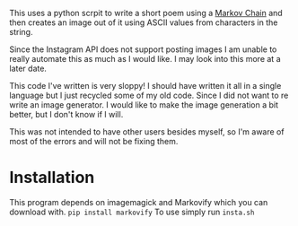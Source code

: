 This uses a python scrpit to write a short poem using a [Markov Chain](https://en.wikipedia.org/wiki/Markov_chain) and then creates an image out of it using ASCII values from characters in the string.

Since the Instagram API does not support posting images I am unable to really automate this as much as I would like. I may look into this more at a later date.

This code I've written is very sloppy!
I should have written it all in a single language but I just recycled some of my old code. Since I did not want to re write an image generator. I would like to make the image generation a bit better, but I don't know if I will.

This was not intended to have other users besides myself, so I'm aware of most of the errors and will not be fixing them.

# Installation
This program depends on imagemagick and Markovify which you can download with.
```pip install markovify```
To use simply run ```insta.sh```
